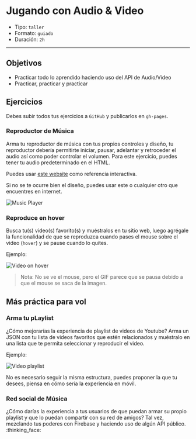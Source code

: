 # Jugando con Audio & Video

- Tipo: `taller`
- Formato: `guiado`
- Duración: `2h`

***

## Objetivos

- Practicar todo lo aprendido haciendo uso del API de Audio/Video
- Practicar, practicar y practicar

## Ejercicios

Debes subir todos tus ejercicios a `GitHub` y publicarlos en `gh-pages`.

### Reproductor de Música

Arma tu reproductor de música con tus propios controles y diseño, tu reproductor
debería permitirte iniciar, pausar, adelantar y retroceder el audio así como 
poder controlar el volumen. Para este ejercicio, puedes tener tu audio 
predeterminado en el HTML.

Puedes usar [este website](https://www.w3.org/2010/05/video/mediaevents.html) 
como referencia interactiva.

Si no se te ocurre bien el diseño, puedes usar este o cualquier otro que 
encuentres en internet.

![Music Player](https://www.dailydot.com/wp-content/uploads/c21/27/b76687f426e12252.png)

### Reproduce en hover

Busca tu(s) video(s) favorito(s) y muéstralos en tu sitio web, luego agrégale
la funcionalidad de que se reproduzca cuando pases el mouse sobre el video 
(`hover`) y se pause cuando lo quites.

Ejemplo:

![Video on hover](https://media.giphy.com/media/3o7WIKDFzrbuFJIm9G/giphy.gif)

> Nota: No se ve el mouse, pero el GIF parece que se pausa debido a que el mouse 
> se saca de la imagen.

## Más práctica para vol

### Arma tu pLaylist

¿Cómo mejorarías la experiencia de playlist de videos de Youtube? Arma un JSON 
con tu lista de videos favoritos que estén relacionados y muéstralo en una lista
que te permita seleccionar y reproducir el video.

Ejemplo:

![Video playlist](https://img.labnol.org/di/youtube-playlist.png)

No es necesario seguir la misma estructura, puedes proponer la que tu desees,
piensa en cómo sería la experiencia en móvil.

### Red social de Música

¿Cómo darías la experiencia a tus usuarios de que puedan armar su propio 
playlist y que lo puedan compartir con su red de amigos? Tal vez, mezclando tus
poderes con Firebase y haciendo uso de algún API público. :thinking_face: